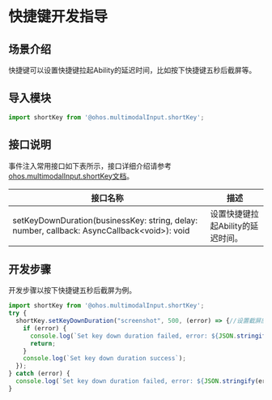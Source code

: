 # 快捷键开发指导

## 场景介绍

快捷键可以设置快捷键拉起Ability的延迟时间，比如按下快捷键五秒后截屏等。

## 导入模块

```js
import shortKey from '@ohos.multimodalInput.shortKey';
```

## 接口说明

事件注入常用接口如下表所示，接口详细介绍请参考[ohos.multimodalInput.shortKey文档](../externaldevice-guidelines.md../reference/apis/js-apis-shortKey.md)。

| 接口名称  | 描述 |
| ------------------------------------------------------------ | -------------------------- |
| setKeyDownDuration(businessKey: string, delay: number, callback: AsyncCallback&lt;void&gt;): void |设置快捷键拉起Ability的延迟时间。 |

## 开发步骤

开发步骤以按下快捷键五秒后截屏为例。

```js
import shortKey from '@ohos.multimodalInput.shortKey';
try {
  shortKey.setKeyDownDuration("screenshot", 500, (error) => {//设置截屏应用screenshot延迟时间为5秒（500毫秒）
    if (error) {
      console.log(`Set key down duration failed, error: ${JSON.stringify(error, [`code`, `message`])}`);
      return;
    }
    console.log(`Set key down duration success`);
  });
} catch (error) {
  console.log(`Set key down duration failed, error: ${JSON.stringify(error, [`code`, `message`])}`);
}
```


